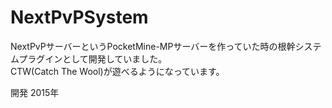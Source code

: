 # NextPvPSystem
NextPvPサーバーというPocketMine-MPサーバーを作っていた時の根幹システムプラグインとして開発していました。  
CTW(Catch The Wool)が遊べるようになっています。

開発 2015年
